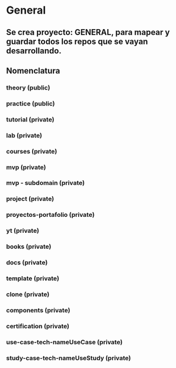 # General

## Se crea proyecto: GENERAL, para mapear y guardar todos los repos que se vayan desarrollando. 



## Nomenclatura

### theory (public)
### practice (public)
### tutorial (private)
### lab (private)
### courses (private)
### mvp (private)
### mvp - subdomain (private)
### project (private)
### proyectos-portafolio (private)
### yt (private)
### books (private)
### docs (private)
### template (private)
### clone (private)
### components (private)
### certification (private) 
### use-case-tech-nameUseCase  (private)
### study-case-tech-nameUseStudy  (private)
